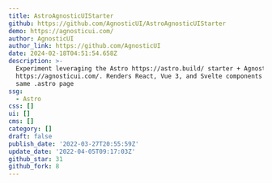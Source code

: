 ```yaml
---
title: AstroAgnosticUIStarter
github: https://github.com/AgnosticUI/AstroAgnosticUIStarter
demo: https://agnosticui.com/
author: AgnosticUI
author_link: https://github.com/AgnosticUI
date: 2024-02-18T04:51:54.658Z
description: >-
  Experiment leveraging the Astro https://astro.build/ starter + AgnosticUI
  https://agnosticui.com/. Renders React, Vue 3, and Svelte components on the
  same .astro page
ssg:
  - Astro
css: []
ui: []
cms: []
category: []
draft: false
publish_date: '2022-03-27T20:55:59Z'
update_date: '2022-04-05T09:17:03Z'
github_star: 31
github_fork: 8
---
```

